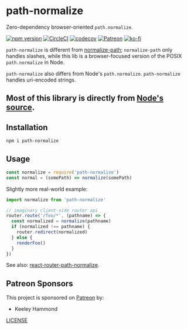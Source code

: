 # path-normalize

Zero-dependency browser-oriented `path.normalize`.

[![npm version](https://img.shields.io/npm/v/path-normalize.svg)](https://npm.im/path-normalize) [![CircleCI](https://circleci.com/gh/zacanger/path-normalize/tree/master.svg?style=svg)](https://circleci.com/gh/zacanger/path-normalize/tree/master) [![codecov](https://codecov.io/gh/zacanger/path-normalize/branch/master/graph/badge.svg)](https://codecov.io/gh/zacanger/path-normalize) [![Patreon](https://img.shields.io/badge/patreon-donate-yellow.svg)](https://www.patreon.com/zacanger) [![ko-fi](https://img.shields.io/badge/donate-KoFi-yellow.svg)](https://ko-fi.com/U7U2110VB)

`path-normalize` is different from
[normalize-path](http://npm.im/normalize-path); `normalize-path` only handles
slashes, while this lib is a browser-focused version of the POSIX `path.normalize`
in Node.

`path-normalize` also differs from Node's `path.normalize`. `path-normalize`
handles uri-encoded strings.

Most of this library is directly from
[Node's source](https://github.com/nodejs/node/blob/b404aa56c0e776c9722017ca020f9d04c7aa6de2/lib/path.js#L1182).
--------

## Installation

`npm i path-normalize`

## Usage

```javascript
const normalize = require('path-normalize')
const normal = (somePath) => normalize(somePath)
```

Slightly more real-world example:

```javascript
import normalize from 'path-normalize'

// imaginary client-side router api
router.route('/foo/*', (pathname) => {
  const normalized = normalize(pathname)
  if (normalized !== pathname) {
    router.redirect(normalized)
  } else {
    renderFoo()
  }
})
```

See also:
[react-router-path-normalize](https://www.npmjs.com/package/react-router-path-normalize).

## Patreon Sponsors

This project is sponsored on [Patreon](https://www.patreon.com/zacanger) by:

* Keeley Hammond

[LICENSE](./LICENSE.md)
